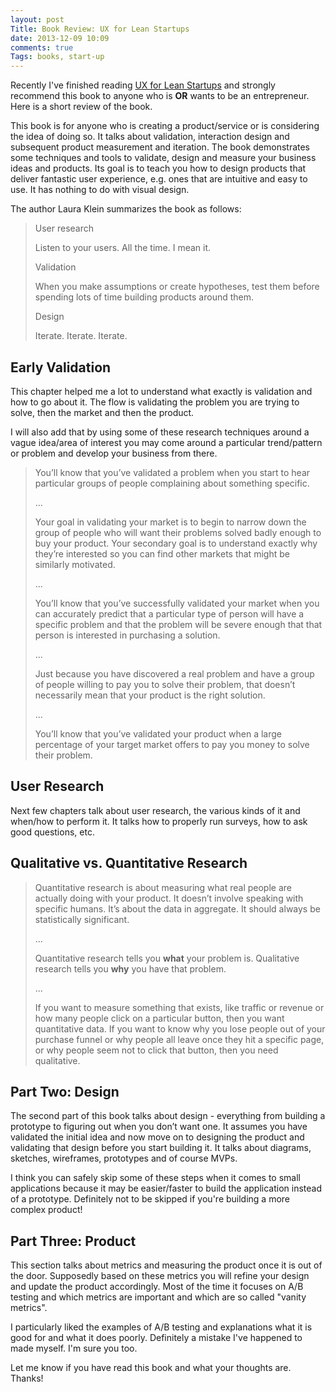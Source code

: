 ```yaml
---
layout: post
Title: Book Review: UX for Lean Startups
date: 2013-12-09 10:09
comments: true
Tags: books, start-up
---
```


Recently I've finished reading [UX for Lean Startups](http://amzn.to/1fi1KeE)
and strongly recommend this book to anyone who is **OR** wants to be an
entrepreneur. Here is a short review of the book.

This book is for anyone who is creating a product/service or is considering the
idea of doing so. It talks about validation, interaction design and subsequent
product measurement and iteration. The book demonstrates some techniques and tools
to validate, design and measure your business ideas and products.
Its goal is to teach you how to design products that deliver fantastic user
experience, e.g. ones that are intuitive and easy to use.
It has nothing to do with visual design. 

The author Laura Klein summarizes the book as follows:

> User research
> 
>   Listen to your users. All the time. I mean it.
> 
> Validation
> 
>   When you make assumptions or create hypotheses,
>   test them before spending lots of time building products around them.
> 
> Design
> 
>   Iterate. Iterate. Iterate.



Early Validation
-----------------

This chapter helped me a lot to understand what exactly is validation and how
to go about it. The flow is validating the problem you are trying to solve,
then the market and then the product. 

I will also add that by using some of these research techniques around a
vague idea/area of interest you may come around a particular trend/pattern or problem 
and develop your business from there.

> You’ll know that you’ve validated a problem when you start to hear
> particular groups of people complaining about something specific.
> 
> ...
> 
> Your goal in validating your market is to begin to narrow down the
> group of people who will want their problems solved badly enough to buy
> your product. Your secondary goal is to understand exactly why they’re
> interested so you can find other markets that might be similarly motivated.
> 
> ...
> 
> You’ll know that you’ve successfully validated your market when you can
> accurately predict that a particular type of person will have a specific
> problem and that the problem will be severe enough that that person is
> interested in purchasing a solution.
> 
> ...
> 
> Just because you have discovered a real problem and have a group of people
> willing to pay you to solve their problem, that doesn’t necessarily mean that
> your product is the right solution. 
> 
> ...
> 
> You’ll know that you’ve validated your product when a large percentage of
> your target market offers to pay you money to solve their problem.



User Research
-------------

Next few chapters talk about user research, the various kinds of it and when/how
to perform it. It talks how to properly run surveys, how to ask good questions,
etc. 

Qualitative vs. Quantitative Research
---------------------------------------


> Quantitative research is about measuring what real people are actually
> doing with your product. It doesn’t involve speaking with specific humans.
> It’s about the data in aggregate. It should always be statistically significant.
> 
> ...
> 
> Quantitative research tells you **what** your problem is. Qualitative
> research tells you **why** you have that problem.
> 
> ...
> 
> If you want to measure something that exists, like traffic or revenue or how
> many people click on a particular button, then you want quantitative data.
> If you want to know why you lose people out of your purchase funnel or
> why people all leave once they hit a specific page, or why people seem not
> to click that button, then you need qualitative.


Part Two: Design
----------------

The second part of this book talks about design - everything from building a
prototype to figuring out when you don’t want one. It assumes you have validated
the initial idea and now move on to designing the product and validating that
design before you start building it. It talks about diagrams, sketches, wireframes,
prototypes and of course MVPs.

I think you can safely skip some of these steps when it comes to small applications
because it may be easier/faster to build the application instead of a prototype.
Definitely not to be skipped if you're building a more complex product!

Part Three: Product
--------------------

This section talks about metrics and measuring the product once it is out of the door.
Supposedly based on these metrics you will refine your design and update the product
accordingly.  Most of the time it focuses on A/B testing and which metrics are
important and which are so called "vanity metrics".

I particularly liked the examples of A/B testing and explanations what it is good for
and what it does poorly. Definitely a mistake I've happened to made myself. I'm sure you too.


Let me know if you have read this book and what your thoughts are. Thanks!
